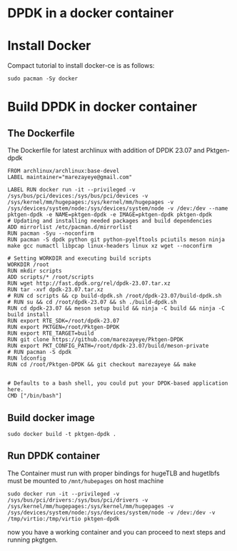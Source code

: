 # DPDK in a docker container

# Install Docker



Compact tutorial to install docker-ce is as follows:
```shell
sudo pacman -Sy docker
```

# Build DPDK in docker container

## The Dockerfile
The Dockerfile for latest archlinux with addition of DPDK 23.07 and Pktgen-dpdk
````
FROM archlinux/archlinux:base-devel
LABEL maintainer="marezayeye@gmail.com"

LABEL RUN docker run -it --privileged -v /sys/bus/pci/devices:/sys/bus/pci/devices -v /sys/kernel/mm/hugepages:/sys/kernel/mm/hugepages -v /sys/devices/system/node:/sys/devices/system/node -v /dev:/dev --name pktgen-dpdk -e NAME=pktgen-dpdk -e IMAGE=pktgen-dpdk pktgen-dpdk
# Updating and installing needed packages and build dependencies
ADD mirrorlist /etc/pacman.d/mirrorlist
RUN pacman -Syu --noconfirm
RUN pacman -S dpdk python git python-pyelftools pciutils meson ninja make gcc numactl libpcap linux-headers linux xz wget --noconfirm

# Setting WORKDIR and executing build scripts
WORKDIR /root
RUN mkdir scripts
ADD scripts/* /root/scripts
RUN wget http://fast.dpdk.org/rel/dpdk-23.07.tar.xz
RUN tar -xvf dpdk-23.07.tar.xz
# RUN cd scripts && cp build-dpdk.sh /root/dpdk-23.07/build-dpdk.sh
# RUN su && cd /root/dpdk-23.07 && sh ./build-dpdk.sh
RUN cd dpdk-23.07 && meson setup build && ninja -C build && ninja -C  build install 
RUN export RTE_SDK=/root/dpdk-23.07
RUN export PKTGEN=/root/Pktgen-DPDK
RUN export RTE_TARGET=build
RUN git clone https://github.com/marezayeye/Pktgen-DPDK
RUN export PKT_CONFIG_PATH=/root/dpdk-23.07/build/meson-private
# RUN pacman -S dpdk
RUN ldconfig
RUN cd /root/Pktgen-DPDK && git checkout marezayeye && make


# Defaults to a bash shell, you could put your DPDK-based application here.
CMD ["/bin/bash"]
````
## Build docker image

```shell
sudo docker build -t pktgen-dpdk .
```
## Run DPDK container
The Container must run with proper bindings for hugeTLB and hugetlbfs must be mounted to `/mnt/hubepages` on host machine
```shell
sudo docker run -it --privileged -v /sys/bus/pci/drivers:/sys/bus/pci/drivers -v /sys/kernel/mm/hugepages:/sys/kernel/mm/hugepages -v /sys/devices/system/node:/sys/devices/system/node -v /dev:/dev -v /tmp/virtio:/tmp/virtio pktgen-dpdk
```
now you have a working container and you can proceed to next steps and running pkgtgen.